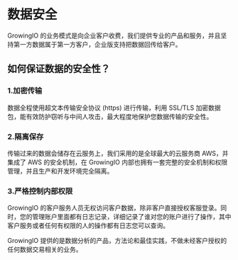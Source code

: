 # 数据安全

GrowingIO 的业务模式是向企业客户收费，我们提供专业的产品和服务，并且坚持第一方数据属于第一方客户，企业版支持把数据回传给客户。

## 如何保证数据的安全性？ <a id="ru-he-bao-zheng-shu-ju-de-an-quan-xing"></a>

### 1.加密传输 <a id="1-jia-mi-chuan-shu"></a>

数据全程使用超文本传输安全协议 \(https\) 进行传输，利用 SSL/TLS 加密数据包，能有效防护窃听与中间人攻击，最大程度地保护您数据传输的安全性。

### 2.隔离保存 <a id="2&#x9694;&#x79BB;&#x4FDD;&#x5B58;"></a>

传输过来的数据会储存在云服务上，我们采用的是全球最大的云服务商 AWS，并集成了 AWS 的安全机制，在 GrowingIO 内部也拥有一套完整的安全机制和权限管理，并且生产和开发环境完全隔离。

### 3.严格控制内部权限 <a id="3&#x4E25;&#x683C;&#x63A7;&#x5236;&#x5185;&#x90E8;&#x6743;&#x9650;"></a>

GrowingIO 的客户服务人员无权访问客户数据，除非客户直接授权客服登录。同时，您的管理账户里面都有日志记录，详细记录了谁对您的账户进行了操作，其中客户服务或者任何有权限的人的操作都有日志您可以查询。

GrowingIO 提供的是数据分析的产品，方法论和最佳实践，不做未经客户授权的任何数据交易相关的业务。

